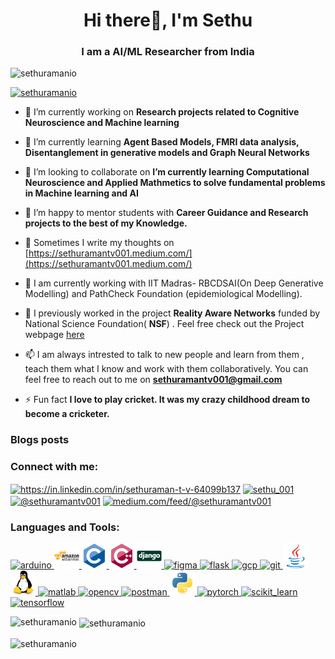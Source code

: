 <h1 align="center">Hi there👋, I'm Sethu</h1>
<h3 align="center">I am a AI/ML Researcher from India</h3>

<p align="left"> <img src="https://komarev.com/ghpvc/?username=sethuramanio&label=Profile%20views&color=0e75b6&style=flat" alt="sethuramanio" /> </p>

<p align="left"> <a href="https://github.com/ryo-ma/github-profile-trophy"><img src="https://github-profile-trophy.vercel.app/?username=sethuramanio" alt="sethuramanio" /></a> </p>

- 🔭 I’m currently working on **Research projects related to Cognitive Neuroscience and Machine learning**

- 🌱 I’m currently learning **Agent Based Models, FMRI data analysis, Disentanglement in generative models and Graph Neural Networks**

- 👯 I’m looking to collaborate on **I’m currently learning Computational Neuroscience and Applied Mathmetics to solve fundamental problems in Machine learning and AI**

- 🤝 I’m happy to mentor students with **Career Guidance and Research projects to the best of my Knowledge.**

- 📝 Sometimes I write my thoughts on [https://sethuramantv001.medium.com/](https://sethuramantv001.medium.com/)

- 🔭 I am currently working with IIT Madras- RBCDSAI(On Deep Generative Modelling) and PathCheck Foundation (epidemiological Modelling). 

- 🌱 I previously worked in the project **Reality Aware Networks** funded by National Science Foundation( **NSF**) . Feel free check out the Project webpage [here](https://ashwinashok.github.io/realityawarenetworks/)

- 📫 I am always intrested to talk to new people and learn from them , teach them what I know and work with them collaboratively. You can feel free to reach out to me on **sethuramantv001@gmail.com**

- ⚡ Fun fact **I love to play cricket. It was my crazy childhood dream to become a cricketer.**

### Blogs posts
<!-- BLOG-POST-LIST:START -->
<!-- BLOG-POST-LIST:END -->

<h3 align="left">Connect with me:</h3>
<p align="left">
<a href="https://linkedin.com/in/https://in.linkedin.com/in/sethuraman-t-v-64099b137" target="blank"><img align="center" src="https://raw.githubusercontent.com/rahuldkjain/github-profile-readme-generator/master/src/images/icons/Social/linked-in-alt.svg" alt="https://in.linkedin.com/in/sethuraman-t-v-64099b137" height="30" width="40" /></a>
<a href="https://instagram.com/sethu_001" target="blank"><img align="center" src="https://raw.githubusercontent.com/rahuldkjain/github-profile-readme-generator/master/src/images/icons/Social/instagram.svg" alt="sethu_001" height="30" width="40" /></a>
<a href="https://medium.com/@sethuramantv001" target="blank"><img align="center" src="https://raw.githubusercontent.com/rahuldkjain/github-profile-readme-generator/master/src/images/icons/Social/medium.svg" alt="@sethuramantv001" height="30" width="40" /></a>
<a href="/medium.com/feed/@sethuramantv001" target="blank"><img align="center" src="https://raw.githubusercontent.com/rahuldkjain/github-profile-readme-generator/master/src/images/icons/Social/rss.svg" alt="medium.com/feed/@sethuramantv001" height="30" width="40" /></a>
</p>

<h3 align="left">Languages and Tools:</h3>
<p align="left"> <a href="https://www.arduino.cc/" target="_blank"> <img src="https://cdn.worldvectorlogo.com/logos/arduino-1.svg" alt="arduino" width="40" height="40"/> </a> <a href="https://aws.amazon.com" target="_blank"> <img src="https://raw.githubusercontent.com/devicons/devicon/master/icons/amazonwebservices/amazonwebservices-original-wordmark.svg" alt="aws" width="40" height="40"/> </a> <a href="https://www.cprogramming.com/" target="_blank"> <img src="https://raw.githubusercontent.com/devicons/devicon/master/icons/c/c-original.svg" alt="c" width="40" height="40"/> </a> <a href="https://www.w3schools.com/cpp/" target="_blank"> <img src="https://raw.githubusercontent.com/devicons/devicon/master/icons/cplusplus/cplusplus-original.svg" alt="cplusplus" width="40" height="40"/> </a> <a href="https://www.djangoproject.com/" target="_blank"> <img src="https://raw.githubusercontent.com/devicons/devicon/master/icons/django/django-original.svg" alt="django" width="40" height="40"/> </a> <a href="https://www.figma.com/" target="_blank"> <img src="https://www.vectorlogo.zone/logos/figma/figma-icon.svg" alt="figma" width="40" height="40"/> </a> <a href="https://flask.palletsprojects.com/" target="_blank"> <img src="https://www.vectorlogo.zone/logos/pocoo_flask/pocoo_flask-icon.svg" alt="flask" width="40" height="40"/> </a> <a href="https://cloud.google.com" target="_blank"> <img src="https://www.vectorlogo.zone/logos/google_cloud/google_cloud-icon.svg" alt="gcp" width="40" height="40"/> </a> <a href="https://git-scm.com/" target="_blank"> <img src="https://www.vectorlogo.zone/logos/git-scm/git-scm-icon.svg" alt="git" width="40" height="40"/> </a> <a href="https://www.java.com" target="_blank"> <img src="https://raw.githubusercontent.com/devicons/devicon/master/icons/java/java-original.svg" alt="java" width="40" height="40"/> </a> <a href="https://www.linux.org/" target="_blank"> <img src="https://raw.githubusercontent.com/devicons/devicon/master/icons/linux/linux-original.svg" alt="linux" width="40" height="40"/> </a> <a href="https://www.mathworks.com/" target="_blank"> <img src="https://upload.wikimedia.org/wikipedia/commons/2/21/Matlab_Logo.png" alt="matlab" width="40" height="40"/> </a> <a href="https://opencv.org/" target="_blank"> <img src="https://www.vectorlogo.zone/logos/opencv/opencv-icon.svg" alt="opencv" width="40" height="40"/> </a> <a href="https://postman.com" target="_blank"> <img src="https://www.vectorlogo.zone/logos/getpostman/getpostman-icon.svg" alt="postman" width="40" height="40"/> </a> <a href="https://www.python.org" target="_blank"> <img src="https://raw.githubusercontent.com/devicons/devicon/master/icons/python/python-original.svg" alt="python" width="40" height="40"/> </a> <a href="https://pytorch.org/" target="_blank"> <img src="https://www.vectorlogo.zone/logos/pytorch/pytorch-icon.svg" alt="pytorch" width="40" height="40"/> </a> <a href="https://scikit-learn.org/" target="_blank"> <img src="https://upload.wikimedia.org/wikipedia/commons/0/05/Scikit_learn_logo_small.svg" alt="scikit_learn" width="40" height="40"/> </a> <a href="https://www.tensorflow.org" target="_blank"> <img src="https://www.vectorlogo.zone/logos/tensorflow/tensorflow-icon.svg" alt="tensorflow" width="40" height="40"/> </a> </p>

<p><img align="left" src="https://github-readme-stats.vercel.app/api/top-langs?username=sethuramanio&show_icons=true&locale=en&layout=compact" alt="sethuramanio" /></p>

<p>&nbsp;<img align="center" src="https://github-readme-stats.vercel.app/api?username=sethuramanio&show_icons=true&locale=en" alt="sethuramanio" /></p>

<p><img align="center" src="https://github-readme-streak-stats.herokuapp.com/?user=sethuramanio&" alt="sethuramanio" /></p>
